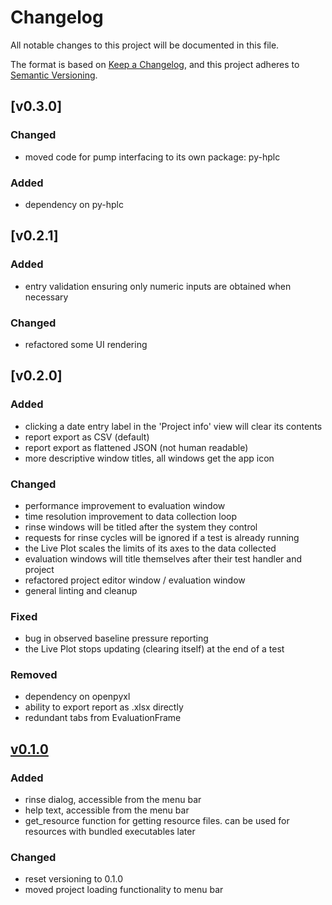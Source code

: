 # Changelog
All notable changes to this project will be documented in this file.

The format is based on [Keep a Changelog](https://keepachangelog.com/en/1.0.0/),
and this project adheres to [Semantic Versioning](https://semver.org/spec/v2.0.0.html).

## [v0.3.0]
### Changed
 - moved code for pump interfacing to its own package: py-hplc
### Added
 - dependency on py-hplc

## [v0.2.1]
### Added
 - entry validation ensuring only numeric inputs are obtained when necessary
### Changed
 - refactored some UI rendering 

## [v0.2.0]
### Added
 - clicking a date entry label in the 'Project info' view will clear its contents
 - report export as CSV (default)
 - report export as flattened JSON (not human readable)
 - more descriptive window titles, all windows get the app icon
### Changed
 - performance improvement to evaluation window
 - time resolution improvement to data collection loop
 - rinse windows will be titled after the system they control
 - requests for rinse cycles will be ignored if a test is already running
 - the Live Plot scales the limits of its axes to the data collected
 - evaluation windows will title themselves after their test handler and project
 - refactored project editor window / evaluation window
 - general linting and cleanup
### Fixed
 - bug in observed baseline pressure reporting
 - the Live Plot stops updating (clearing itself) at the end of a test
### Removed
 - dependency on openpyxl
 - ability to export report as .xlsx directly
 - redundant tabs from EvaluationFrame

## [v0.1.0]
### Added
 - rinse dialog, accessible from the menu bar
 - help text, accessible from the menu bar
 - get_resource function for getting resource files. can be used for resources with bundled executables later 
### Changed 
 - reset versioning to 0.1.0
 - moved project loading functionality to menu bar

[Unreleased]: https://github.com/teauxfu/pct-scalewiz
[v0.1.0]: https://github.com/teauxfu/pct-scalewiz/releases/tag/v0.1.0